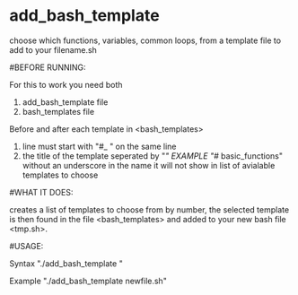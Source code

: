 # add_bash_template
choose which functions, variables, common loops, from a template file to add to your filename.sh


#BEFORE RUNNING:

For this to work you need both
  1) add_bash_template file
  2) bash_templates file
  
Before and after each template in <bash_templates> 
  1) line must start with "#_ " on the same line
  2) the title of the template seperated by "_"
   EXAMPLE "#_ basic_functions"
      without an underscore in the name it will
      not show in list of avialable templates to choose


#WHAT IT DOES:
  
  creates a list of templates to choose from by number, the
  selected template is then found in the file <bash_templates>
  and added to your new bash file <tmp.sh>. 


#USAGE: 

  Syntax "./add_bash_template <arg1>"

  Example "./add_bash_template newfile.sh"
  

